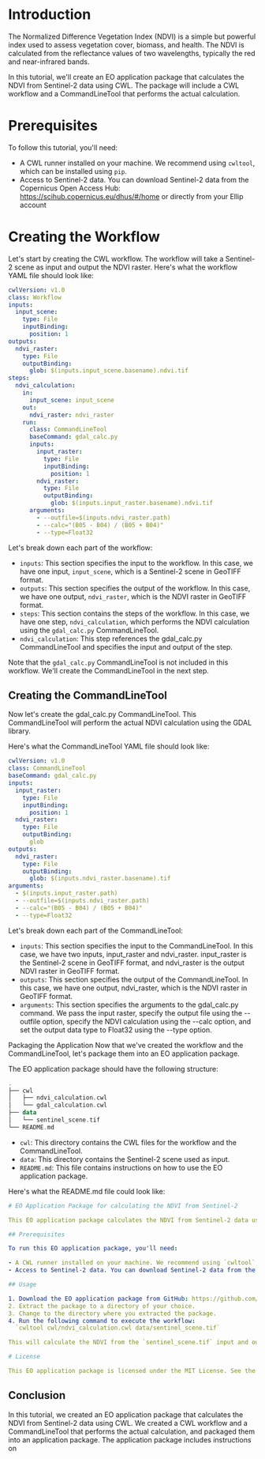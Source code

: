 # Introduction
The Normalized Difference Vegetation Index (NDVI) is a simple but powerful index used to assess vegetation cover, biomass, and health. The NDVI is calculated from the reflectance values of two wavelengths, typically the red and near-infrared bands.

In this tutorial, we'll create an EO application package that calculates the NDVI from Sentinel-2 data using CWL. The package will include a CWL workflow and a CommandLineTool that performs the actual calculation.

# Prerequisites
To follow this tutorial, you'll need:

 * A CWL runner installed on your machine. We recommend using `cwltool`, which can be installed using `pip`.
 * Access to Sentinel-2 data. You can download Sentinel-2 data from the Copernicus Open Access Hub: https://scihub.copernicus.eu/dhus/#/home or directly from your Ellip account 

# Creating the Workflow

Let's start by creating the CWL workflow. The workflow will take a Sentinel-2 scene as input and output the NDVI raster.
Here's what the workflow YAML file should look like:

````yaml
cwlVersion: v1.0
class: Workflow
inputs:
  input_scene:
    type: File
    inputBinding:
      position: 1
outputs:
  ndvi_raster:
    type: File
    outputBinding:
      glob: $(inputs.input_scene.basename).ndvi.tif
steps:
  ndvi_calculation:
    in:
      input_scene: input_scene
    out:
      ndvi_raster: ndvi_raster
    run:
      class: CommandLineTool
      baseCommand: gdal_calc.py
      inputs:
        input_raster:
          type: File
          inputBinding:
            position: 1
        ndvi_raster:
          type: File
          outputBinding:
            glob: $(inputs.input_raster.basename).ndvi.tif
      arguments:
        - --outfile=$(inputs.ndvi_raster.path)
        - --calc="(B05 - B04) / (B05 + B04)"
        - --type=Float32
````

Let's break down each part of the workflow:

 * `inputs`: This section specifies the input to the workflow. In this case, we have one input, `input_scene`, which is a Sentinel-2 scene in GeoTIFF format.
 * `outputs`: This section specifies the output of the workflow. In this case, we have one output, `ndvi_raster`, which is the NDVI raster in GeoTIFF format.
 * `steps`: This section contains the steps of the workflow. In this case, we have one step, `ndvi_calculation`, which performs the NDVI calculation using the `gdal_calc.py` CommandLineTool.
 * `ndvi_calculation`: This step references the gdal_calc.py CommandLineTool and specifies the input and output of the step.

Note that the `gdal_calc.py` CommandLineTool is not included in this workflow. We'll create the CommandLineTool in the next step.

## Creating the CommandLineTool
Now let's create the gdal_calc.py CommandLineTool. This CommandLineTool will perform the actual NDVI calculation using the GDAL library.

Here's what the CommandLineTool YAML file should look like:

````yaml
cwlVersion: v1.0
class: CommandLineTool
baseCommand: gdal_calc.py
inputs:
  input_raster:
    type: File
    inputBinding:
      position: 1
  ndvi_raster:
    type: File
    outputBinding:
      glob
outputs:
  ndvi_raster:
    type: File
    outputBinding:
      glob: $(inputs.ndvi_raster.basename).tif
arguments:
  - $(inputs.input_raster.path)
  - --outfile=$(inputs.ndvi_raster.path)
  - --calc="(B05 - B04) / (B05 + B04)"
  - --type=Float32
````

Let's break down each part of the CommandLineTool:

 * `inputs`: This section specifies the input to the CommandLineTool. In this case, we have two inputs, input_raster and ndvi_raster. input_raster is the Sentinel-2 scene in GeoTIFF format, and ndvi_raster is the output NDVI raster in GeoTIFF format.
 * `outputs`: This section specifies the output of the CommandLineTool. In this case, we have one output, ndvi_raster, which is the NDVI raster in GeoTIFF format.
 * `arguments`: This section specifies the arguments to the gdal_calc.py command. We pass the input raster, specify the output file using the --outfile option, specify the NDVI calculation using the --calc option, and set the output data type to Float32 using the --type option.

Packaging the Application
Now that we've created the workflow and the CommandLineTool, let's package them into an EO application package.

The EO application package should have the following structure:

````kotlin
.
├── cwl
│   ├── ndvi_calculation.cwl
│   └── gdal_calculation.cwl
├── data
│   └── sentinel_scene.tif
└── README.md
````

 * `cwl`: This directory contains the CWL files for the workflow and the CommandLineTool.
 * `data`: This directory contains the Sentinel-2 scene used as input.
 * `README.md`: This file contains instructions on how to use the EO application package.

Here's what the README.md file could look like:

````yaml
# EO Application Package for calculating the NDVI from Sentinel-2

This EO application package calculates the NDVI from Sentinel-2 data using the Common Workflow Language (CWL).

## Prerequisites

To run this EO application package, you'll need:

- A CWL runner installed on your machine. We recommend using `cwltool`, which can be installed using `pip`.
- Access to Sentinel-2 data. You can download Sentinel-2 data from the Copernicus Open Access Hub: https://scihub.copernicus.eu/dhus/#/home or directly from your Ellip account 

## Usage

1. Download the EO application package from GitHub: https://github.com/yourusername/eo-app-ndvi-sentinel2
2. Extract the package to a directory of your choice.
3. Change to the directory where you extracted the package.
4. Run the following command to execute the workflow:
  `cwltool cwl/ndvi_calculation.cwl data/sentinel_scene.tif`

This will calculate the NDVI from the `sentinel_scene.tif` input and output the NDVI raster as `sentinel_scene.ndvi.tif`.

# License

This EO application package is licensed under the MIT License. See the LICENSE file for more information.

````

## Conclusion
In this tutorial, we created an EO application package that calculates the NDVI from Sentinel-2 data using CWL. We created a CWL workflow and a CommandLineTool that performs the actual calculation, and packaged them into an application package. The application package includes instructions on




